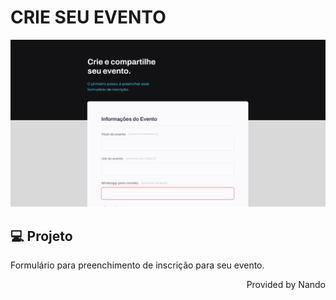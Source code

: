 
<h1>CRIE SEU EVENTO</h1>

<img src="assets/formularios.png">

## 💻 Projeto

Formulário para preenchimento de inscrição para seu evento.

<p align="right">Provided by Nando</p>
